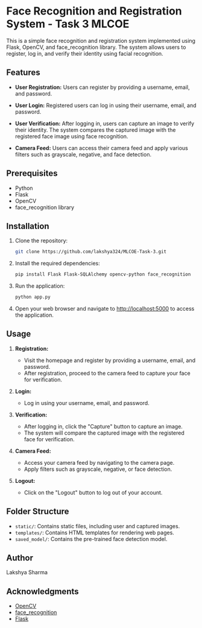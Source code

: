 # Face Recognition and Registration System - Task 3 MLCOE

This is a simple face recognition and registration system implemented using Flask, OpenCV, and face_recognition library. The system allows users to register, log in, and verify their identity using facial recognition.

## Features

- **User Registration:** Users can register by providing a username, email, and password.

- **User Login:** Registered users can log in using their username, email, and password.

- **User Verification:** After logging in, users can capture an image to verify their identity. The system compares the captured image with the registered face image using face recognition.

- **Camera Feed:** Users can access their camera feed and apply various filters such as grayscale, negative, and face detection.

## Prerequisites

- Python
- Flask
- OpenCV
- face_recognition library

## Installation

1. Clone the repository:

   ```bash
   git clone https://github.com/lakshya324/MLCOE-Task-3.git
   ```

2. Install the required dependencies:

   ```bash
   pip install Flask Flask-SQLAlchemy opencv-python face_recognition
   ```

3. Run the application:

   ```bash
   python app.py
   ```

4. Open your web browser and navigate to [http://localhost:5000](http://localhost:5000) to access the application.

## Usage

1. **Registration:**
   - Visit the homepage and register by providing a username, email, and password.
   - After registration, proceed to the camera feed to capture your face for verification.

2. **Login:**
   - Log in using your username, email, and password.

3. **Verification:**
   - After logging in, click the "Capture" button to capture an image.
   - The system will compare the captured image with the registered face for verification.

4. **Camera Feed:**
   - Access your camera feed by navigating to the camera page.
   - Apply filters such as grayscale, negative, or face detection.

5. **Logout:**
   - Click on the "Logout" button to log out of your account.

## Folder Structure

- `static/`: Contains static files, including user and captured images.
- `templates/`: Contains HTML templates for rendering web pages.
- `saved_model/`: Contains the pre-trained face detection model.

## Author

Lakshya Sharma

## Acknowledgments

- [OpenCV](https://opencv.org/)
- [face_recognition](https://github.com/ageitgey/face_recognition)
- [Flask](https://flask.palletsprojects.com/)

